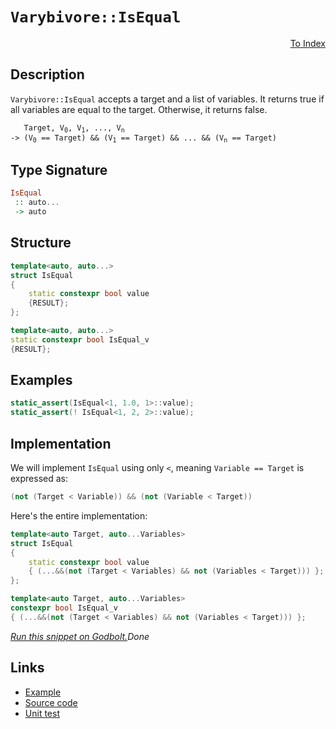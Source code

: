 <!-- Copyright 2024 Feng Mofan
SPDX-License-Identifier: Apache-2.0 -->

# `Varybivore::IsEqual`

<p style='text-align: right;'><a href="../../../facilities/metafunctions.md#varybivore-is-equal-to">To Index</a></p>

## Description

`Varybivore::IsEqual` accepts a target and a list of variables.
It returns true if all variables are equal to the target.
Otherwise, it returns false.

<pre><code>   Target, V<sub>0</sub>, V<sub>1</sub>, ..., V<sub>n</sub>
-> (V<sub>0</sub> == Target) && (V<sub>1</sub> == Target) && ... && (V<sub>n</sub> == Target)</code></pre>

## Type Signature

```Haskell
IsEqual
 :: auto...
 -> auto
```

## Structure

```C++
template<auto, auto...>
struct IsEqual
{
    static constexpr bool value
    {RESULT};
};

template<auto, auto...>
static constexpr bool IsEqual_v
{RESULT};
```

## Examples

```C++
static_assert(IsEqual<1, 1.0, 1>::value);
static_assert(! IsEqual<1, 2, 2>::value);
```

## Implementation

We will implement `IsEqual` using only `<`, meaning <code>Variable == Target</code> is expressed as:

```C++
(not (Target < Variable)) && (not (Variable < Target))
```

Here's the entire implementation:

```C++
template<auto Target, auto...Variables>
struct IsEqual
{
    static constexpr bool value
    { (...&&(not (Target < Variables) && not (Variables < Target))) };
};

template<auto Target, auto...Variables>
constexpr bool IsEqual_v
{ (...&&(not (Target < Variables) && not (Variables < Target))) };
```

[*Run this snippet on Godbolt.*](https://godbolt.org/#z:OYLghAFBqd5QCxAYwPYBMCmBRdBLAF1QCcAaPECAMzwBtMA7AQwFtMQByARg9KtQYEAysib0QXACx8BBAKoBnTAAUAHpwAMvAFYTStJg1DIApACYAQuYukl9ZATwDKjdAGFUtAK4sGISWakrgAyeAyYAHI%2BAEaYxCBmXKQADqgKhE4MHt6%2B/oGp6Y4CoeFRLLHxibaY9kUMQgRMxATZPn4B1bWZDU0EJZExcQlJCo3Nrbkdo739ZRXDAJS2qF7EyOwcAPQAVLt7%2BweHe5smGgCCO3sA1ACSLMn0bIJMdVf7J%2BeXR99HH2enZwImHuBiBJgAzG4mF4iFcACpNYCYAikK7QogAOixADUmngmNF6AoIdgAaNiF4HLcFNgAI5eMQAkwAdis5yuHKu00cyCuaAYo0wqmSxCu0VQniuADcxF5MADOVcWRYrhAsRjzAA2LUQBioAiqhHEJEGiFuK644j4wmYBQLJVmbWOq56g0QS3WolKyHwxHIhYBpXMgAiELZ/xDYaZ5yBIJe8sh6NQvuNyNRSfVHoJRJJAP5guFovFkpuNPpYgA%2BlKmazVeqtTrXYa/aafVmbXaHU7NS79ar216zSmTQH7SzQ%2BDwwCvj8Dn8Z1dsKpWA9MG9jtPZ79o2duXhkBWmAolM0IKW6QzaGaklcuBiNKiuCSQCAZd5MAso%2Bc9wejyeCBAYBgNSF6MpCN6BFcZjPq%2BsofmGHBLLQnAAKy8H4HBaKQqCcG41jWFyKxrGu5jgjwpAEJoiFLAA1iAKGSPeAAcZhmAAnGxXAoRoTFMVwzLMtIyEcJIvAsBIGgPhhWE4RwvAKCAD6UZhiGkHAsAwIgIArAQyQwuQlBoPcdBxBErAbKoTGagAtJqkhXMAyC8lIGJmLwmD4EQVroHo/CCCIYjsFIMiCIoKjqCppC6EkADuxBMMknA8EhqHoVR2GcAA8jCekGqgVBXJZNl2Q5Tm3oxZiqh4xn0KKpFcAsvDKVoSwQEgRnJCZZAUBAHVdSAwBSIENC0ECxAKRA0TpdEYRNAAnklvAzcwxBzZl0TaJgDiLaQRlPAQmUMLQC2RVg0ReMAUK0LQCncLwWAsIYwDiKdeDEFtjhSra6VCltMIbORYRAsJWG0Hg0TxatHhYOlBBWuJd2kF9xDikowbAk9YNGFRSxUAYwAKNieCYDFmXJIwO1%2BcIojiMFVNhWo6XRfoT0oPhlj6ODCmQEsqDJHUt3WaM6AQsGpiWNYZgycj3nfTznQfZkLgMO4nhtHoIRhAM5RDEkBQZAIEx%2BHraQGwwsyDPEIw1IrAg9OMau5NbXR22MfRa3Muu2G7Rt6NMzQWzrVtLAoRHrBIKUcGhpDSbwsmFVZtn2Y5zkVaquCECQDpkY1FE40sCCYEwWDxBAtH%2BOCGJseCgkaAEkiapJKGamx%2BicKJpDiWRGKalwmpMWxfGagxXHV5qMfpbJ8mKXnKmtZpbXaTl%2Bk9X1tVmWwnBNCwUrMtZTB8gYRi3mxGJ3lhHmZ95vmyAFtPSPTSiM5FuiBHFCWLZH0exxlHDZbpMIrj5QTsVeyyAj7ABPmfe8VVUA1TiNnMwudmqqUXmvOIBlepwM6rVFAECuCcQfCNMaE0pqRWWvNHaFDVrrU2ttRGe1GAHSOidLCZ0LpXRujtB6mMNhsLeorL6t0L6qD%2BkCHaQMajpTBhDea0M%2BFNXhjtZGqNMDo0ekYLGoA558HxoTYmpNyYYXIlTO%2BQUH6yAZhFLCr8WbY3FlYDmMjuZl2wvzTIgthaiwcZLaWcRZYuJDjbBwSsICuF9kkTWpRLZ6H1nUCJKRTZ1EDvMZ2tt6g%2B0dsbBWITXYzA9jEkYmScjZP9u7aJQcI7LFWOHBqbco5pUivHIqSdD5PSgefdOnks71WQfnUghdi5DFccJDuXdT512ZChNiAlwT1zskkH%2BU9bAzxQfPeAi8dK5Uweg4gG8NjbxKiwBQUpeRSgIRiUEtoCDuW6dfJIpiabmJCvIJ%2B1idAgHBKQd%2BiU7pf0aTJLKy88oFVUEck5ZyLlXNGLA%2BBdUzDgnBH0nRaDsFdR2Wi3BpzkjJCrAQis0KCAVjBQ/OgJDKBkKwtQk65FqW0I%2BjtRhghDrHXSuwy6YguGIx4ZohRpB8DvRCUIn6ojkD/QkYIKRkUZGQzmvI2GSjEYqLSGojGmiwjaJaropgBMiYkzJhTRGjzAoSAsaFN5TNPl2OMOzGwzj4C83cQIW6mxhZswlpYKWccZZ4CwIEnJdRlaqxKRrFWKSvZxMyAkyNxQCmVLSbkjJvQEl2HSfbcp2tUne2TVkv2btw3B2qcRKpwlv6T04IVcFpzpRQvjDCiAGcvLZwak1fpgyS6UEjmMhIp9EUoW4pILgklEXMn7hPJpnBp5KX6XRSQKEq78WZJJJikhOJcBYo6ep4IAVx0nbPFqkc3LjsBXJfd1EkZxHSM4SQQA)$Done$

## Links

- [Example](../../../code/facilities/metafunctions/varybivore/is_equal/implementation.hpp)
- [Source code](../../../../conceptrodon/varybivore/is_equal.hpp)
- [Unit test](../../../../tests/unit/metafunctions/varybivore/is_equal.test.hpp)
